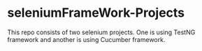 # seleniumFrameWork-Projects
This repo consists of two selenium projects.
One is using TestNG framework and another is using Cucumber framework.
